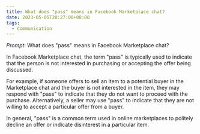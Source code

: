 ```yaml
---
title: What does "pass" means in Facebook Marketplace chat?
date: 2023-05-05T20:27:00+08:00
tags:
  - Communication
---
```

_Prompt_: 
What does "pass" means in Facebook Marketplace chat?

In Facebook Marketplace chat, the term "pass" is typically used to indicate that the person is not interested in purchasing or accepting the offer being discussed.

For example, if someone offers to sell an item to a potential buyer in the Marketplace chat and the buyer is not interested in the item, they may respond with "pass" to indicate that they do not want to proceed with the purchase. Alternatively, a seller may use "pass" to indicate that they are not willing to accept a particular offer from a buyer.

In general, "pass" is a common term used in online marketplaces to politely decline an offer or indicate disinterest in a particular item.